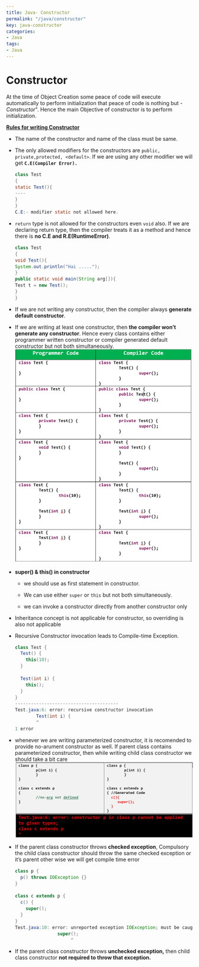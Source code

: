 ```yaml
---
title: Java- Constructor
permalink: "/java/constructor"
key: java-constructor
categories:
- Java
tags:
- Java
---
```


Constructor
==============

At the time of Object Creation some peace of code will execute automatically to
perform initialization that peace of code is nothing but -*Constructor*". Hence
the main Objective of constructor is to perform initialization.

**<u>Rules for writing Constructor</u>**

-   The name of the constructor and name of the class must be same.

-   The only allowed modifiers for the constructors are `public, private,protected, <default>`. If we are using any other modifier we will get **`C.E(Compiler Error).`**
    ```java
    class Test
    {
    static Test(){
    ----
    }
    }
    C.E:- modifier static not allowed here.
    ```

    
-   `return` type is not allowed for the constructors even `void` also. If we are
    declaring return type, then the compiler treats it as a method and hence
    there is **no C.E and R.E(RuntimeError)**.

    ```java
    class Test
    {
    void Test(){
    System.out.println("Hai .....");
    }
    public static void main(String arg[]){
    Test t = new Test();
    }
    }
    ```



-   If we are not writing any constructor, then the compiler always **generate default constructor**.

-   If we are writing at least one constructor, then **the compiler won’t
    generate any constructor**. Hence every class contains either programmer
    written constructor or compiler generated default constructor but not both
    simultaneously.
    ![constrctor](media/constrctor.png)


-   **super() & this() in constructor**

    -   we should use as first statement in constructor.
    
    -   We can use either `super` or `this` but not both simultaneously.
    
    -   we can invoke a constructor directly from another constructor only

-   Inheritance concept is not applicable for constructor, so overriding is also
    not applicable

-   Recursive Constructor invocation leads to Compile-time Exception.
    ```java
    class Test {
      Test() {
        this(10);
      }
    
      Test(int i) {
        this();
      }
    }
    ---------------------------------------
    Test.java:6: error: recursive constructor invocation
            Test(int i) {
            ^
    1 error
    ```


-   whenever we are writing parameterized constructor, it is recomended to
    provide no-arument constructor as well. If parent class contains
    parameterized constructor, then while writing child class constructor we
    should take a bit care
    ![super](media/super.PNG)


-   If the parent class constructor throws **checked exception**, Compulsory the
    child class constructor should throw the same checked exception or it’s
    parent other wise we will get compile time error
    ```java
    class p {
      p() throws IOException {}
    }
    
    class c extends p {
      c() {
        super();
      }
    }
    Test.java:10: error: unreported exception IOException; must be caught or declared to be thrown
                    super();
                         ^
    ```



-   If the parent class constructor throws **unchecked exception,** then child
    class constructor **not required to throw that exception.**
